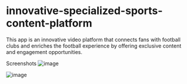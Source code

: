 # innovative-specialized-sports-content-platform
This app is an innovative video platform that connects fans with football clubs and enriches the football experience by offering exclusive content and engagement opportunities.

Screenshots
![image](https://github.com/user-attachments/assets/d97ef8ed-a1d7-49c7-9fae-abb7f24d6a35)

![image](https://github.com/user-attachments/assets/f9370894-b8ef-4ac2-a798-efffab7f7f42)
